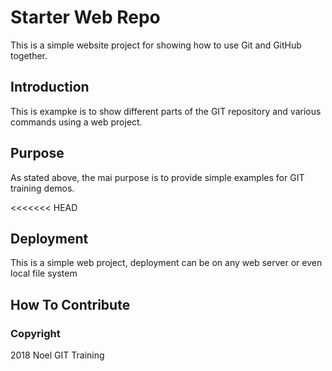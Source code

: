 # Starter Web Repo

This is a simple website project for
showing how to use Git and GitHub together.

## Introduction

This is exampke is to show different parts
of the GIT repository and various commands
using a web project.

## Purpose

As stated above, the mai purpose is to
provide simple examples for GIT training
demos.

<<<<<<< HEAD
## Deployment

This is a simple web project, deployment
can be on any web server or even local
file system

## How To Contribute

### Copyright

2018 Noel GIT Training
